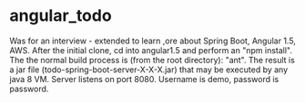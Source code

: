 # angular_todo
Was for an interview - extended to learn ,ore about Spring Boot, Angular 1.5, AWS.
After the initial clone, cd into angular1.5 and perform an "npm install".
The the normal build process is (from the root directory): "ant".
The result is a jar file (todo-spring-boot-server-X-X-X.jar) that may be executed by any java 8 VM. 
Server listens on port 8080. Username is demo, password is password.
